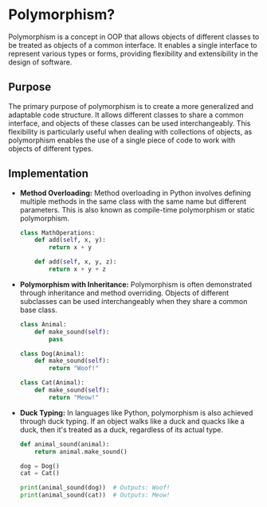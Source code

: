 # Polymorphism?

Polymorphism is a concept in OOP that allows objects of different classes to be treated as objects of a common interface. It enables a single interface to represent various types or forms, providing flexibility and extensibility in the design of software.

## Purpose

The primary purpose of polymorphism is to create a more generalized and adaptable code structure. It allows different classes to share a common interface, and objects of these classes can be used interchangeably. This flexibility is particularly useful when dealing with collections of objects, as polymorphism enables the use of a single piece of code to work with objects of different types.

## Implementation

- **Method Overloading:** Method overloading in Python involves defining multiple methods in the same class with the same name but different parameters. This is also known as compile-time polymorphism or static polymorphism.

    ```py
    class MathOperations:
        def add(self, x, y):
            return x + y

        def add(self, x, y, z):
            return x + y + z
    ```

- **Polymorphism with Inheritance:** Polymorphism is often demonstrated through inheritance and method overriding. Objects of different subclasses can be used interchangeably when they share a common base class.

    ```py
    class Animal:
        def make_sound(self):
            pass

    class Dog(Animal):
        def make_sound(self):
            return "Woof!"

    class Cat(Animal):
        def make_sound(self):
            return "Meow!"
    ```

- **Duck Typing:** In languages like Python, polymorphism is also achieved through duck typing. If an object walks like a duck and quacks like a duck, then it's treated as a duck, regardless of its actual type.

    ```py
    def animal_sound(animal):
        return animal.make_sound()

    dog = Dog()
    cat = Cat()

    print(animal_sound(dog))  # Outputs: Woof!
    print(animal_sound(cat))  # Outputs: Meow!
    ```
